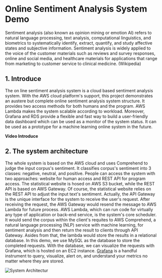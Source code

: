 # Online Sentiment Analysis System Demo

Sentiment analysis (also known as opinion mining or emotion AI) refers to natural language processing, text analysis, computational linguistics, and biometrics to systematically identify, extract, quantify, and study affective states and subjective information. Sentiment analysis is widely applied to the voice of the customer materials such as reviews and survey responses, online and social media, and healthcare materials for applications that range from marketing to customer service to clinical medicine. (Wikipedia)

## 1. Introduce

The on line sentiment analysis system is a cloud based sentiment analysis system. With the AWS cloud platform's support, this project demonstrates an austere but complete online sentiment analysis system structure. It provides two access methods for both humans and the program. AWS Lambda makes the system scalable according to workload.  Moreover, Grafana and RDS provide a flexible and fast way to build a user-friendly data dashboard which can be used as a monitor of the system status. It can be used as a prototype for a machine learning online system in the future. 

**Video Introduce**


## 2. The system architecture 

The whole system is based on the AWS cloud and uses Comprehend to judge the input corpus's sentiment.  It classifies corpus's sentiment into 3 classes: negative, neutral, and positive. People can access the system with two approaches: website for human access and REST API for program access. The statistical website is hosed on AWS S3 bucket, while the REST API is based on AWS Gateway. Of course, the statistical website relies on the REST API to adjust the input text's sentiment. Actually, the API Gateway is the unique interface for the system to receive the user's request. After receiving the request, the AWS Gateway would resend the message to AWS Lambda for future process. AWS Lambda, which can run code for virtually any type of application or back-end service, is the system's core scheduler. It would send the corpus within the client's requites to AWS Comprehend, a natural language processing (NLP) service with machine learning, for sentiment analysis and then return the result to clients through API Gateway.  Asides from that, the lambda would store the results in a relational database. In this demo, we use MySQL as the database to store the completed requests. With the database, we can visualize the requests with Grafana, which is hosted on an EC2 instance.  [Grafana](https://grafana.com/grafana/) is a handful instrument to query, visualize, alert on, and understand your metrics no matter where they are stored. 


![System Architectur](https://github.com/gamecicn/OSAS_Demo/blob/main/image/architecture.png)




 
